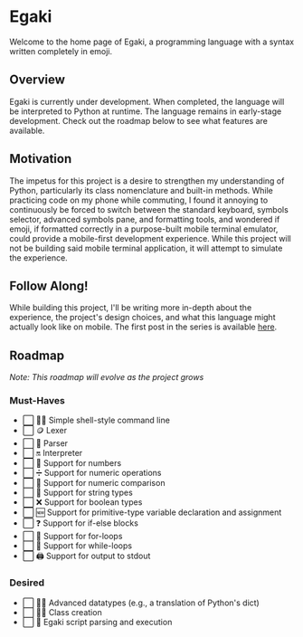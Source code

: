 # Egaki
Welcome to the home page of Egaki, a programming language with a syntax written completely in emoji. 

## Overview
Egaki is currently under development. When completed, the language will be interpreted to Python at runtime. The language remains in early-stage development. Check out the roadmap below to see what features are available.

## Motivation
The impetus for this project is a desire to strengthen my understanding of Python, particularly its class nomenclature and built-in methods. 
While practicing code on my phone while commuting, I found it annoying to continuously be forced to switch between the standard keyboard, symbols selector, advanced symbols pane, and formatting tools, and wondered if emoji, if formatted correctly in a purpose-built mobile terminal emulator, could provide a mobile-first development experience. While this project will not be building said mobile terminal application, it will attempt to simulate the experience. 

## Follow Along!
While building this project, I'll be writing more in-depth about the experience, the project's design choices, and what this language might actually look like on mobile. The first post in the series is available [here](https://medium.com/@anth-volk/building-an-emoji-programming-language-why-and-how-31c80167b264).

## Roadmap
_Note: This roadmap will evolve as the project grows_

### Must-Haves
- ⬜️ 👩‍💻 Simple shell-style command line
- ⬜ 🪙 Lexer
- ⬜ 🌳 Parser
- ⬜ 🔛 Interpreter
- ⬜ 🔢 Support for numbers
- ⬜ ➗ Support for numeric operations
- ⬜ 🟰 Support for numeric comparison
- ⬜ 🔡 Support for string types
- ⬜ ❌ Support for boolean types
- ⬜ 🆕 Support for primitive-type variable declaration and assignment
- ⬜ ❓ Support for if-else blocks
- ⬜ 🔂 Support for for-loops
- ⬜ 🔁 Support for while-loops
- ⬜ 🖨 Support for output to stdout

### Desired
- ⬜ 👨‍🔬 Advanced datatypes (e.g., a translation of Python's dict)
- ⬜ 👩‍🏫 Class creation
- ⬜️ 📄 Egaki script parsing and execution


